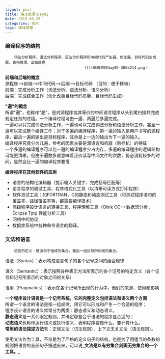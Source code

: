 ```yaml
---
layout: post
title: 编译原理-Day02
date: 2019-08-29
categories: 技术
tags: 编译原理
---
```


### 编译程序的结构

		词法分析程序、语法分析程序、语法分析程序和中间代码产生器、优化器、目标代码生成器、表格管理、出错处理		
										![](编译原理day02-300x214.png)											

**前端和后端的概念**  
源程序-->前端-->中间代码-->后端-->目标代码 （目的：便于移植）  
前端：完成分析工作（词法分析、语法分析、语义分析）  
后端：完成综合工作（优化改善目标代码质量、目标代码生成）

**"遍"的概念**  
所谓"遍"，也称作"趟"，是对源程序或其等价的中间语言程序从头到尾扫描并完成规定任务的过程。一个编译过程可由一遍、两遍后多遍完成。  
一遍可以只完成词法分析工作，一遍也可以完成词法分析和语法分析工作，甚至一遍可以完成整个编译工作；对于多遍的编译程序，第一遍的输入是用户书写的源程序，最后一遍的输出是目标程序，其余是上一边的输出为下一遍的输入。  
编译程序究竟分为几遍，参考的因素主要是源语言和机器（目标机）的特征  
一个多遍的编译程序可以比一遍的编译程序少占内存，多遍的编译程序的逻辑结构可能更清晰，但由于遍数多就意味着正价读写中间文件的次数，势必消耗较多的时间，显然会比一遍的编译程序要慢

**编译程序在其他软件的应用**

*   语言的结构化编辑器（提示输入关键字、完成括号匹配等）
*   语言程序的调试工具、程序格式化工具（以清晰可读方式打印程序）
*   软件测试工具：如FORTRAN，C的静态和动态测试工具（可测试程序语句的覆盖率、路径覆盖率等，都需要编译技术）
*   高级程序设计语言的转换工具、程序理解工具（Olink CC++数据流分析 、Eclipse Tptp 性能分析工具）
*   网络中的协议
*   数据库系统中各种命令语言的翻译。		

### 文法和语言

		语言的定义：是由句子组成的集合，是由一组记号所构成的集合。  

语法（Syntax）：表示构成语言句子的各个记号之间的组合规律  

语义（Semantic）：表示按照各种表示方法所表示的各个记号的特定含义（各个记号和记号所表示的对象之间的关系）  

语用（Pragmatics）：表示在各个记号所出现的行为中，他们的来源、使用和影响

**一个程序设计语言是一个记号系统，它的完整定义包括语法和语义两个方面**  
所谓一个语言的语法是指一组规律，用它可以形成和产生一个合适的程序；  
程序设计语言的语义常常分为两类：静态语义和动态语义。  
**静态语义**是一系列限定规则，并确定哪些合乎语法的程序是合适的；  
**动态语义**也称作运行语义或执行语义，表明程序要做什么，要计算什么。  
**常用的语法描述方法**有：正规文法（词法规则）、上下文无关文法（语法规则）。

使用文法作为工具，不仅是为了严格的定义句子的结构，也是为了用适当的条数的规则把语言的全部句子描述出来，可以说_**文法是以有穷集合刻画无穷集合的一个工具。**_